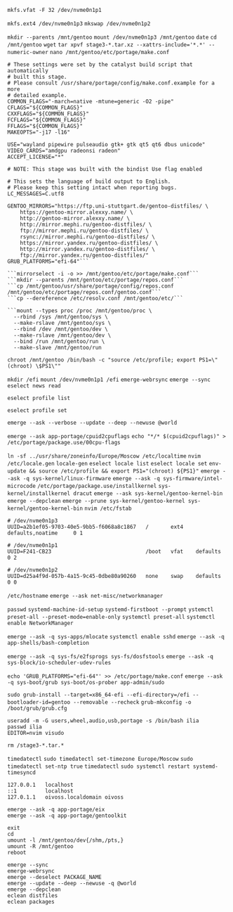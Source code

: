 ```
mkfs.vfat -F 32 /dev/nvme0n1p1
```

```mkfs.ext4 /dev/nvme0n1p3```
```mkswap /dev/nvme0n1p2```

```mkdir --parents /mnt/gentoo```
```mount /dev/nvme0n1p3 /mnt/gentoo```
```date```
```cd /mnt/gentoo```
```wget```
```tar xpvf stage3-*.tar.xz --xattrs-include='*.*' --numeric-owner```
```nano /mnt/gentoo/etc/portage/make.conf```

```
# These settings were set by the catalyst build script that automatically
# built this stage.
# Please consult /usr/share/portage/config/make.conf.example for a more
# detailed example.
COMMON_FLAGS="-march=native -mtune=generic -O2 -pipe"
CFLAGS="${COMMON_FLAGS}"
CXXFLAGS="${COMMON_FLAGS}"
FCFLAGS="${COMMON_FLAGS}"
FFLAGS="${COMMON_FLAGS}"
MAKEOPTS="-j17 -l16"

USE="wayland pipewire pulseaudio gtk+ gtk qt5 qt6 dbus unicode"
VIDEO_CARDS="amdgpu radeonsi radeon"
ACCEPT_LICENSE="*"

# NOTE: This stage was built with the bindist Use flag enabled

# This sets the language of build output to English.
# Please keep this setting intact when reporting bugs.
LC_MESSAGES=C.utf8

GENTOO_MIRRORS="https://ftp.uni-stuttgart.de/gentoo-distfiles/ \
    https://gentoo-mirror.alexxy.name/ \
    http://gentoo-mirror.alexxy.name/ \
    http://mirror.mephi.ru/gentoo-distfiles/ \
    ftp://mirror.mephi.ru/gentoo-distfiles/ \
    rsync://mirror.mephi.ru/gentoo-distfiles/ \
    https://mirror.yandex.ru/gentoo-distfiles/ \
    http://mirror.yandex.ru/gentoo-distfiles/ \
    ftp://mirror.yandex.ru/gentoo-distfiles/"
GRUB_PLATFORMS="efi-64"```

```mirrorselect -i -o >> /mnt/gentoo/etc/portage/make.conf```
```mkdir --parents /mnt/gentoo/etc/portage/repos.conf```
```cp /mnt/gentoo/usr/share/portage/config/repos.conf /mnt/gentoo/etc/portage/repos.conf/gentoo.conf```
```cp --dereference /etc/resolv.conf /mnt/gentoo/etc/```

```mount --types proc /proc /mnt/gentoo/proc \
  --rbind /sys /mnt/gentoo/sys \
  --make-rslave /mnt/gentoo/sys \
  --rbind /dev /mnt/gentoo/dev \
  --make-rslave /mnt/gentoo/dev \
  --bind /run /mnt/gentoo/run \
  --make-slave /mnt/gentoo/run
```
```chroot /mnt/gentoo /bin/bash -c "source /etc/profile; export PS1=\"(chroot) \$PS1\""```

```mkdir /efi```
```mount /dev/nvme0n1p1 /efi```
```emerge-webrsync```
```emerge --sync```
```eselect news read```


```eselect profile list```

```eselect profile set```

```emerge --ask --verbose --update --deep --newuse @world```

```emerge --ask app-portage/cpuid2cpuflags```
```echo "*/* $(cpuid2cpuflags)" > /etc/portage/package.use/00cpu-flags```

```ln -sf ../usr/share/zoneinfo/Europe/Moscow /etc/localtime```
```nvim /etc/locale.gen```
```locale-gen```
```eselect locale list```
```eselect locale set```
```env-update && source /etc/profile && export PS1="(chroot) ${PS1}"```
```emerge --ask -q sys-kernel/linux-firmware```
```emerge --ask -q sys-firmware/intel-microcode```
```/etc/portage/package.use/installkernel```
```sys-kernel/installkernel dracut```
```emerge --ask sys-kernel/gentoo-kernel-bin```
```emerge --depclean```
```emerge --prune sys-kernel/gentoo-kernel sys-kernel/gentoo-kernel-bin```
```nvim /etc/fstab```
```
# /dev/nvme0n1p3
UUID=a2b1ef05-9703-40e5-9bb5-f6068a8c1867   /       ext4    defaults,noatime     0 1

# /dev/nvme0n1p1
UUID=F241-CB23                              /boot   vfat    defaults            0 2

# /dev/nvme0n1p2
UUID=d25a4f9d-057b-4a15-9c45-0dbe80a90260   none    swap    defaults            0 0
```

```/etc/hostname```
```emerge --ask net-misc/networkmanager```

```passwd```
```systemd-machine-id-setup```
```systemd-firstboot --prompt```
```ystemctl preset-all --preset-mode=enable-only```
```systemctl preset-all```
```systemctl enable NetworkManager```

```emerge --ask -q sys-apps/mlocate```
```systemctl enable sshd```
```emerge --ask -q app-shells/bash-completion```

```emerge --ask -q sys-fs/e2fsprogs sys-fs/dosfstools```
```emerge --ask -q sys-block/io-scheduler-udev-rules```

```echo 'GRUB_PLATFORMS="efi-64"' >> /etc/portage/make.conf```
```emerge --ask -q sys-boot/grub sys-boot/os-prober app-admin/sudo```

```sudo grub-install --target=x86_64-efi --efi-directory=/efi --bootloader-id=gentoo --removable --recheck```
```grub-mkconfig -o /boot/grub/grub.cfg```

```
useradd -m -G users,wheel,audio,usb,portage -s /bin/bash ilia
passwd ilia
EDITOR=nvim visudo
```

```
rm /stage3-*.tar.*
```

```timedatectl```
```sudo timedatectl set-timezone Europe/Moscow```
```sudo timedatectl set-ntp true```
```timedatectl```
```sudo systemctl restart systemd-timesyncd```

```
127.0.0.1   localhost
::1         localhost
127.0.1.1   oivoss.localdomain oivoss
```

```
emerge --ask -q app-portage/eix
emerge --ask -q app-portage/gentoolkit
```

```
exit
cd
umount -l /mnt/gentoo/dev{/shm,/pts,}
umount -R /mnt/gentoo
reboot
```


```
emerge --sync
emerge-webrsync
emerge --deselect PACKAGE_NAME
emerge --update --deep --newuse -q @world
emerge --depclean
eclean distfiles
eclean packages
```





